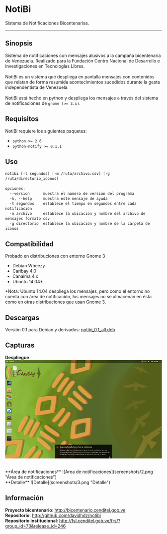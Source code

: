 NotiBi
======
Sistema de Notificaciones Bicentenarias.

----

Sinopsis
--------
Sistema de notificaciones con mensajes alusivos a la campaña bicentenaria de Venezuela. Realizado para la Fundación Centro Nacional de Desarrollo e Investigaciones en Tecnologías Libres.
<br><br>
NotiBi es un sistema que despliega en pantalla mensajes con contenidos que relatan de forma resumida acontecimientos sucedidos durante la gesta independentista de Venezuela. 
<br><br>
NotiBi está hecho en python y despliega los mensajes a través del sistema de notificaciones de `gnome (>= 3.x)`. 


Requisitos
----------
NotiBi requiere los siguientes paquetes:

 * `python >= 2.6`
 * `python-notify >= 0.1.1`


Uso
---
    notibi [-t segundos] [-m /ruta/archivo.csv] [-g /ruta/directorio_iconos]

    opciones:
      --version      muestra el número de versión del programa
      -h, --help     muestra este mensaje de ayuda
      -t segundos    establece el tiempo en segundos entre cada notificación
      -m archivo     establece la ubicación y nombre del archivo de mensajes formato csv
      -g directorio  establece la ubicación y nombre de la carpeta de iconos


Compatibilidad
--------------
Probado en distribuciones con entorno Gnome 3
 * Debian Wheezy
 * Caribay 4.0 
 * Canaima 4.x
 * Ubuntu 14.04*

*Nota: Ubuntu 14.04 despliega los mensajes, pero como el entorno no cuenta con área de notificación, los mensajes no se almacenan en ésta como en otras distribuciones que usan Gnome 3.


Descargas
---------
Versión 0.1 para Debian y derivados: [notibi_0.1_all.deb](http://fsl.cenditel.gob.ve/frs/download.php/467/notibi_0.1_all.deb)

Capturas
--------
**Despliegue**
![Despliegue](screenshots/1.png "Despliegue")

<br/>
**Área de notificaciones**
![Área de notificaciones](screenshots/2.png "Área de notificaciones")

<br/>
**Detalle**
![Detalle](screenshots/3.png "Detalle")
<br/>


Información
-----------
**Proyecto bicentenario**: http://bicentenario.cenditel.gob.ve<br>
**Repositorio**: http://github.com/davidhdz/notibi<br>
**Repositorio institucional**: http://fsl.cenditel.gob.ve/frs/?group_id=73&release_id=246

